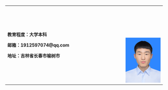 <table border="0" height="300px">
  <tr>
    <td width="75%">
      <p><b>教育程度：大学本科</b></p>
      <p><b>邮箱：1912597074@qq.com</b></p>
      <p><b>地址：吉林省长春市榆树市</b></p>
    </td>
    <td width="25%">
      <img style="margin-top: 100px;" src="/me.jpg" width="100%">
    </td>
  </tr>
</table>


